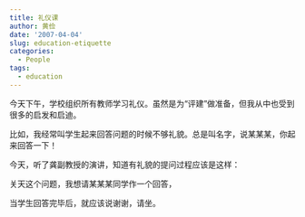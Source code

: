 ```yaml
---
title: 礼仪课
author: 黄俭
date: '2007-04-04'
slug: education-etiquette
categories:
  - People
tags:
  - education
---
```

今天下午，学校组织所有教师学习礼仪。虽然是为“评建”做准备，但我从中也受到很多的启发和启迪。

比如，我经常叫学生起来回答问题的时候不够礼貌。总是叫名字，说某某某，你起来回答一下！

今天，听了龚副教授的演讲，知道有礼貌的提问过程应该是这样：

关天这个问题，我想请某某某同学作一个回答，

当学生回答完毕后，就应该说谢谢，请坐。
